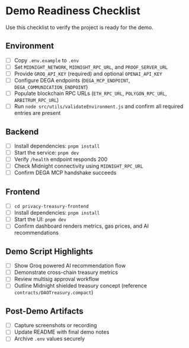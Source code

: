 # Demo Readiness Checklist

Use this checklist to verify the project is ready for the demo.

## Environment
- [ ] Copy `.env.example` to `.env`
- [ ] Set `MIDNIGHT_NETWORK`, `MIDNIGHT_RPC_URL`, and `PROOF_SERVER_URL`
- [ ] Provide `GROQ_API_KEY` (required) and optional `OPENAI_API_KEY`
- [ ] Configure DEGA endpoints (`DEGA_MCP_ENDPOINT`, `DEGA_COMMUNICATION_ENDPOINT`)
- [ ] Populate blockchain RPC URLs (`ETH_RPC_URL`, `POLYGON_RPC_URL`, `ARBITRUM_RPC_URL`)
- [ ] Run `node src/utils/validateEnvironment.js` and confirm all required entries are present

## Backend
- [ ] Install dependencies: `pnpm install`
- [ ] Start the service: `pnpm dev`
- [ ] Verify `/health` endpoint responds 200
- [ ] Check Midnight connectivity using `MIDNIGHT_RPC_URL`
- [ ] Confirm DEGA MCP handshake succeeds

## Frontend
- [ ] `cd privacy-treasury-frontend`
- [ ] Install dependencies: `pnpm install`
- [ ] Start the UI: `pnpm dev`
- [ ] Confirm dashboard renders metrics, gas prices, and AI recommendations

## Demo Script Highlights
- [ ] Show Groq powered AI recommendation flow
- [ ] Demonstrate cross-chain treasury metrics
- [ ] Review multisig approval workflow
- [ ] Outline Midnight shielded treasury concept (reference `contracts/DAOTreasury.compact`)

## Post-Demo Artifacts
- [ ] Capture screenshots or recording
- [ ] Update README with final demo notes
- [ ] Archive `.env` values securely
